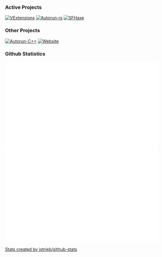 ### Active Projects
[![VExtensions](https://github-readme-stats.vercel.app/api/pin/?username=Vurv78&repo=VExtensions)](https://github.com/Vurv78/VExtensions)
[![Autorun-rs](https://github-readme-stats.vercel.app/api/pin/?username=Vurv78&repo=Autorun-rs)](https://github.com/Vurv78/Autorun-rs)
[![SFHaxe](https://github-readme-stats.vercel.app/api/pin/?username=Vurv78&repo=SFHaxe)](https://github.com/Vurv78/SFHaxe)

### Other Projects
[![Autorun-C++](https://github-readme-stats.vercel.app/api/pin/?username=Vurv78&repo=Autorun)](https://github.com/Vurv78/Autorun)
[![Website](https://github-readme-stats.vercel.app/api/pin/?username=Vurv78&repo=Website)](https://github.com/Vurv78/Website)

### Github Statistics
![](./generated/overview.svg)
![](./generated/languages.svg)

<a href="https://github.com/jstrieb/github-stats"> Stats created by jstrieb/github-stats </a>
